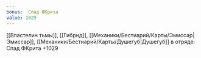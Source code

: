 ```yaml
---
bonus:  Спад ФКрита 
value: 1029
---
```

[[Властелин тьмы]], [[Гибрид]], [[Механики/Бестиарий/Карты/Эмиссар|Эмиссар]], [[Механики/Бестиарий/Карты/Душегуб|Душегуб]] в отряде: Спад ФКрита +1029
